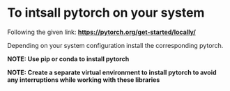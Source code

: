 # To intsall pytorch on your system

Following the given link: **https://pytorch.org/get-started/locally/**

Depending on your system configuration install the corresponding pytorch.

**NOTE: Use pip or conda to install pytorch**

**NOTE: Create a separate virtual environment to install pytorch to avoid any interruptions while working with these libraries**